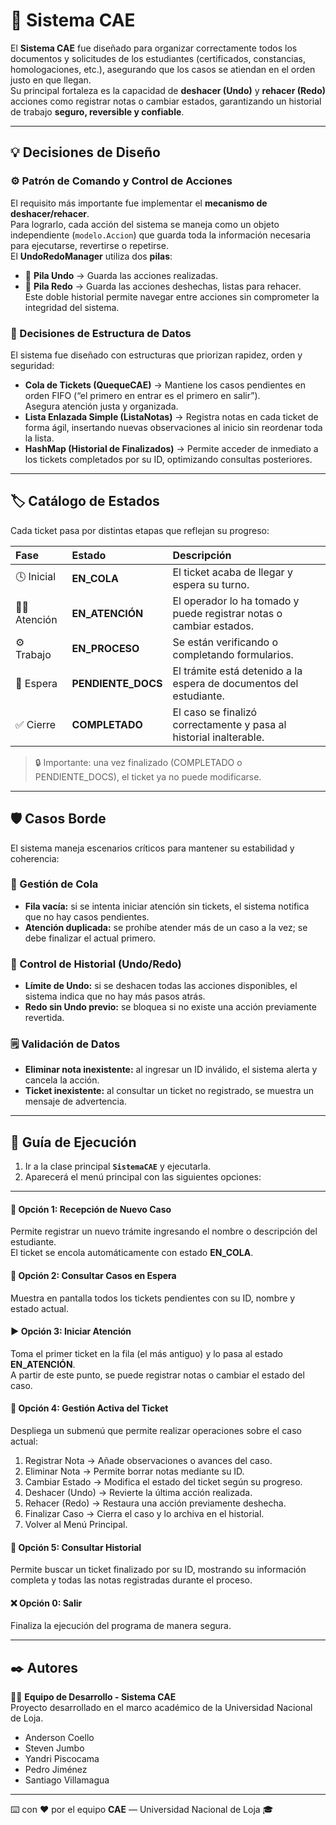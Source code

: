 # 🧩 Sistema CAE

El **Sistema CAE** fue diseñado para organizar correctamente todos los documentos y solicitudes de los estudiantes (certificados, constancias, homologaciones, etc.), asegurando que los casos se atiendan en el orden justo en que llegan.  
Su principal fortaleza es la capacidad de **deshacer (Undo)** y **rehacer (Redo)** acciones como registrar notas o cambiar estados, garantizando un historial de trabajo **seguro, reversible y confiable**.  

---

## 💡 Decisiones de Diseño

### ⚙️ Patrón de Comando y Control de Acciones
El requisito más importante fue implementar el **mecanismo de deshacer/rehacer**.  
Para lograrlo, cada acción del sistema se maneja como un objeto independiente (`modelo.Accion`) que guarda toda la información necesaria para ejecutarse, revertirse o repetirse.  
El **UndoRedoManager** utiliza dos **pilas**:
- 🧩 **Pila Undo** → Guarda las acciones realizadas.  
- 🔁 **Pila Redo** → Guarda las acciones deshechas, listas para rehacer.  
Este doble historial permite navegar entre acciones sin comprometer la integridad del sistema.

### 🧱 Decisiones de Estructura de Datos
El sistema fue diseñado con estructuras que priorizan rapidez, orden y seguridad:
- **Cola de Tickets (QuequeCAE)** → Mantiene los casos pendientes en orden FIFO (“el primero en entrar es el primero en salir”).  
  Asegura atención justa y organizada.
- **Lista Enlazada Simple (ListaNotas)** → Registra notas en cada ticket de forma ágil, insertando nuevas observaciones al inicio sin reordenar toda la lista.
- **HashMap (Historial de Finalizados)** → Permite acceder de inmediato a los tickets completados por su ID, optimizando consultas posteriores.

---

## 🏷️ Catálogo de Estados

Cada ticket pasa por distintas etapas que reflejan su progreso:

| Fase | Estado | Descripción |
|:------|:---------|:-------------|
| 🕓 Inicial | **EN_COLA** | El ticket acaba de llegar y espera su turno. |
| 🧑‍💻 Atención | **EN_ATENCIÓN** | El operador lo ha tomado y puede registrar notas o cambiar estados. |
| ⚙️ Trabajo | **EN_PROCESO** | Se están verificando o completando formularios. |
| 📄 Espera | **PENDIENTE_DOCS** | El trámite está detenido a la espera de documentos del estudiante. |
| ✅ Cierre | **COMPLETADO** | El caso se finalizó correctamente y pasa al historial inalterable. |

> 🔒 Importante: una vez finalizado (COMPLETADO o PENDIENTE_DOCS), el ticket ya no puede modificarse.

---

## 🛡️ Casos Borde

El sistema maneja escenarios críticos para mantener su estabilidad y coherencia:

### 🚫 Gestión de Cola
- **Fila vacía:** si se intenta iniciar atención sin tickets, el sistema notifica que no hay casos pendientes.  
- **Atención duplicada:** se prohíbe atender más de un caso a la vez; se debe finalizar el actual primero.

### 🔄 Control de Historial (Undo/Redo)
- **Límite de Undo:** si se deshacen todas las acciones disponibles, el sistema indica que no hay más pasos atrás.  
- **Redo sin Undo previo:** se bloquea si no existe una acción previamente revertida.

### 🗒️ Validación de Datos
- **Eliminar nota inexistente:** al ingresar un ID inválido, el sistema alerta y cancela la acción.  
- **Ticket inexistente:** al consultar un ticket no registrado, se muestra un mensaje de advertencia.

---

## 🚀 Guía de Ejecución

1. Ir a la clase principal **`SistemaCAE`** y ejecutarla.  
2. Aparecerá el menú principal con las siguientes opciones:

---

#### 🧾 Opción 1: Recepción de Nuevo Caso
Permite registrar un nuevo trámite ingresando el nombre o descripción del estudiante.  
El ticket se encola automáticamente con estado **EN_COLA**.

#### 👀 Opción 2: Consultar Casos en Espera
Muestra en pantalla todos los tickets pendientes con su ID, nombre y estado actual.

#### ▶️ Opción 3: Iniciar Atención
Toma el primer ticket en la fila (el más antiguo) y lo pasa al estado **EN_ATENCIÓN**.  
A partir de este punto, se puede registrar notas o cambiar el estado del caso.

#### 🧠 Opción 4: Gestión Activa del Ticket
Despliega un submenú que permite realizar operaciones sobre el caso actual:
1. Registrar Nota → Añade observaciones o avances del caso.  
2. Eliminar Nota → Permite borrar notas mediante su ID.  
3. Cambiar Estado → Modifica el estado del ticket según su progreso.  
4. Deshacer (Undo) → Revierte la última acción realizada.  
5. Rehacer (Redo) → Restaura una acción previamente deshecha.  
6. Finalizar Caso → Cierra el caso y lo archiva en el historial.  
0. Volver al Menú Principal.

#### 📜 Opción 5: Consultar Historial
Permite buscar un ticket finalizado por su ID, mostrando su información completa y todas las notas registradas durante el proceso.

#### ❌ Opción 0: Salir
Finaliza la ejecución del programa de manera segura.

---

## ✒️ Autores

👨‍💻 **Equipo de Desarrollo - Sistema CAE**  
Proyecto desarrollado en el marco académico de la Universidad Nacional de Loja.  

- Anderson Coello  
- Steven Jumbo  
- Yandri Piscocama  
- Pedro Jiménez  
- Santiago Villamagua  

---

⌨️ con ❤️ por el equipo **CAE** — Universidad Nacional de Loja 🎓
